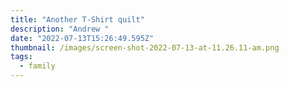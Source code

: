```yaml
---
title: "Another T-Shirt quilt"
description: "Andrew "
date: "2022-07-13T15:26:49.595Z"
thumbnail: /images/screen-shot-2022-07-13-at-11.26.11-am.png
tags:
  - family
---
```

